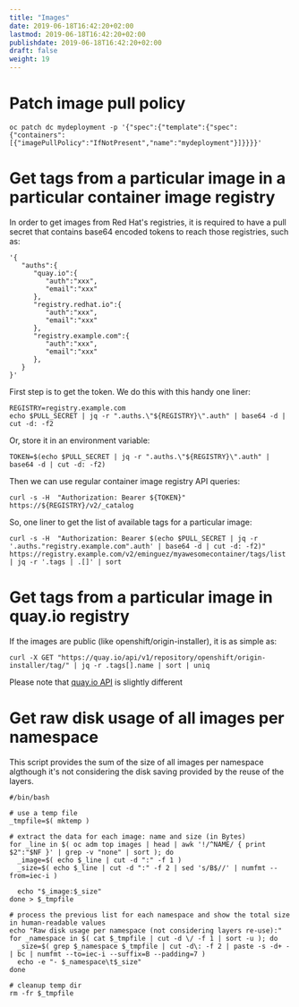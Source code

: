 ```yaml
---
title: "Images"
date: 2019-06-18T16:42:20+02:00
lastmod: 2019-06-18T16:42:20+02:00
publishdate: 2019-06-18T16:42:20+02:00
draft: false
weight: 19
---
```


# Patch image pull policy

```
oc patch dc mydeployment -p '{"spec":{"template":{"spec":{"containers":[{"imagePullPolicy":"IfNotPresent","name":"mydeployment"}]}}}}'
```

# Get tags from a particular image in a particular container image registry

In order to get images from Red Hat's registries, it is required to have a
pull secret that contains base64 encoded tokens to reach those registries, such
as:

```
'{
   "auths":{
      "quay.io":{
         "auth":"xxx",
         "email":"xxx"
      },
      "registry.redhat.io":{
         "auth":"xxx",
         "email":"xxx"
      },
      "registry.example.com":{
         "auth":"xxx",
         "email":"xxx"
      },
   }
}'
```

First step is to get the token. We do this with this handy one liner:

```
REGISTRY=registry.example.com
echo $PULL_SECRET | jq -r ".auths.\"${REGISTRY}\".auth" | base64 -d | cut -d: -f2
```

Or, store it in an environment variable:

```
TOKEN=$(echo $PULL_SECRET | jq -r ".auths.\"${REGISTRY}\".auth" | base64 -d | cut -d: -f2)
```

Then we can use regular container image registry API queries:

```
curl -s -H  "Authorization: Bearer ${TOKEN}" https://${REGISTRY}/v2/_catalog
```

So, one liner to get the list of available tags for a particular image:

```
curl -s -H  "Authorization: Bearer $(echo $PULL_SECRET | jq -r '.auths."registry.example.com".auth' | base64 -d | cut -d: -f2)" https://registry.example.com/v2/eminguez/myawesomecontainer/tags/list | jq -r '.tags | .[]' | sort
```

# Get tags from a particular image in quay.io registry

If the images are public (like openshift/origin-installer), it is as simple as:

```
curl -X GET "https://quay.io/api/v1/repository/openshift/origin-installer/tag/" | jq -r .tags[].name | sort | uniq
```

Please note that [quay.io API](https://docs.quay.io/api/swagger/) is slightly different


# Get raw disk usage of all images per namespace

This script provides the sum of the size of all images per namespace algthough it's not considering the disk saving provided by the reuse of the layers.

```
#/bin/bash

# use a temp file
_tmpfile=$( mktemp )

# extract the data for each image: name and size (in Bytes)
for _line in $( oc adm top images | head | awk '!/^NAME/ { print $2":"$NF }' | grep -v "none" | sort ); do
  _image=$( echo $_line | cut -d ":" -f 1 )
  _size=$( echo $_line | cut -d ":" -f 2 | sed 's/B$//' | numfmt --from=iec-i )

  echo "$_image:$_size"
done > $_tmpfile

# process the previous list for each namespace and show the total size in human-readable values
echo "Raw disk usage per namespace (not considering layers re-use):"
for _namespace in $( cat $_tmpfile | cut -d \/ -f 1 | sort -u ); do
  _size=$( grep $_namespace $_tmpfile | cut -d\: -f 2 | paste -s -d+ - | bc | numfmt --to=iec-i --suffix=B --padding=7 )
  echo -e "- $_namespace\t$_size"
done

# cleanup temp dir
rm -fr $_tmpfile
```
